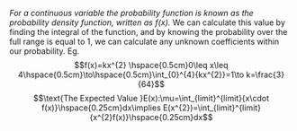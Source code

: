 *For a continuous variable the probability function is known as the probability density function, written as f(x).* We can calculate this value by finding the integral of the function, and by knowing the probability over the full range is equal to 1, we can calculate any unknown coefficients within our probability. Eg.
$$f(x)=kx^{2} \hspace{0.5cm}0\leq x\leq 4\hspace{0.5cm}\to\hspace{0.5cm}\int_{0}^{4}{kx^{2}}=1\to k=\frac{3}{64}$$
$$\text{The Expected Value }E(x):\mu=\int_{limit}^{limit}{x\cdot f(x)}\hspace{0.25cm}dx\implies E(x^{2})=\int_{limit}^{limit}{x^{2}f(x)}\hspace{0.25cm}dx$$
